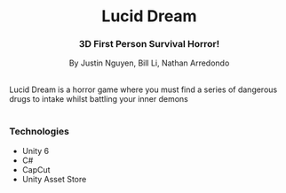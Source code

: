 <div align="center">
  <h1 align="center">Lucid Dream</h1>
  <h3>3D First Person Survival Horror!</h3>
</div>

<div align="center">
  By Justin Nguyen, Bill Li, Nathan Arredondo
</div>

<br/>

Lucid Dream is a horror game where you must find a series of dangerous drugs to intake whilst battling your inner demons
<br/>
<br/>


### Technologies
- Unity 6
- C#
- CapCut
- Unity Asset Store

